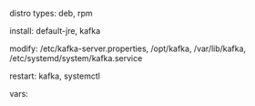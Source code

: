 distro types: deb, rpm

install: default-jre, kafka

modify: /etc/kafka-server.properties, /opt/kafka, /var/lib/kafka, /etc/systemd/system/kafka.service

restart: kafka, systemctl

vars:

